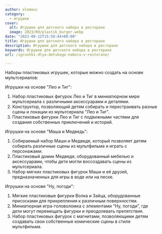 ```yaml
---
author: olomouc
category:
  - игрушки
cover:
  alt: Игрушки для детского набора в ресторане
  image: 2023/09/plastik_burger.webp
date: "2023-09-12T15:50:44+00:00"
title: Игрушки для детского набора в ресторане
description: Игрушки для детского набора в ресторане
keywords: Игрушки для детского набора в ресторане
url: /igrushki-dlya-detskogo-nabora-v-restorane/

---
```

Наборы пластиковых игрушек, которые можно создать на основе мультсериалов:

Игрушки на основе "Лео и Тиг":

1. Набор пластиковых фигурок Лео и Тиг в миниатюрном мире мультсериала с различными аксессуарами и деталями.
1. Конструктор, позволяющий детям собирать и перестраивать разные сцены и локации из мультсериала "Лео и Тиг".
1. Пластиковые фигурки Лео и Тиг с подвижными частями для создания собственных приключений и историй.

Игрушки на основе "Маша и Медведь":

1. Собираемый набор Маши и Медведя, который позволяет детям собирать различные сцены из мультфильма и играть с персонажами.
1. Пластиковый домик Медведя, оборудованный мебелью и аксессуарами, чтобы дети могли воссоздавать сцены из мультсериала.
1. Набор мягких пластиковых фигурок Маши и её друзей, предназначенных для игры в воде или на песке.

Игрушки на основе "Ну, погоди":

1. Мягкие пластиковые фигурки Волка и Зайца, оборудованные присосками для прикрепления к различным поверхностям.
1. Миниатюрная игра-головоломка с элементами "Ну, погоди", где дети могут перемещать фигурки и преодолевать препятствия.
1. Набор пластиковых фигурок с магнитами, позволяющими детям создавать свои собственные комические сцены в стиле мультфильма.
